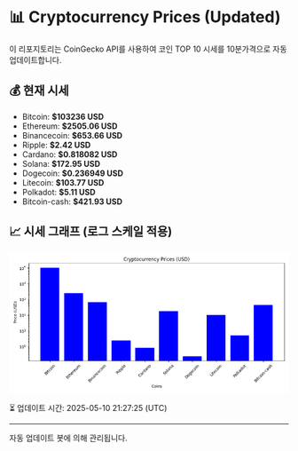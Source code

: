
# 📊 Cryptocurrency Prices (Updated)

이 리포지토리는 CoinGecko API를 사용하여 코인 TOP 10 시세를 10분가격으로 자동 업데이트합니다.

## 💰 현재 시세
- Bitcoin: **$103236 USD**
- Ethereum: **$2505.06 USD**
- Binancecoin: **$653.66 USD**
- Ripple: **$2.42 USD**
- Cardano: **$0.818082 USD**
- Solana: **$172.95 USD**
- Dogecoin: **$0.236949 USD**
- Litecoin: **$103.77 USD**
- Polkadot: **$5.11 USD**
- Bitcoin-cash: **$421.93 USD**

## 📈 시세 그래프 (로그 스케일 적용)
![Crypto Prices](crypto_prices.png)

⏳ 업데이트 시간: 2025-05-10 21:27:25 (UTC)

---
자동 업데이트 봇에 의해 관리됩니다.
